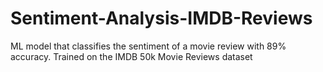 # Sentiment-Analysis-IMDB-Reviews
ML model that classifies the sentiment of a movie review with 89% accuracy. Trained on the IMDB 50k Movie Reviews dataset
